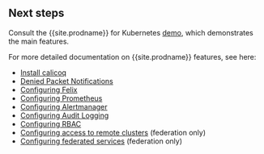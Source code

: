 ## Next steps

Consult the {{site.prodname}} for Kubernetes [demo](/{{page.version}}/getting-started/cnx/simple-policy-cnx), which
demonstrates the main features.

For more detailed documentation on {{site.prodname}} features, see here:
- [Install calicoq](/{{page.version}}/usage/calicoq/)
- [Denied Packet Notifications](/{{page.version}}/usage/metrics/metrics)
- [Configuring Felix](/{{page.version}}/reference/felix/configuration)
- [Configuring Prometheus](/{{page.version}}/usage/configuration/prometheus)
- [Configuring Alertmanager](/{{page.version}}/usage/configuration/alertmanager)
- [Configuring Audit Logging](/{{page.version}}/usage/logs/elastic/ee-audit)
- [Configuring RBAC](/{{page.version}}/reference/cnx/rbac-tiered-policies)
- [Configuring access to remote clusters](/{{page.version}}/usage/federation/configure-rcc) (federation only)
- [Configuring federated services](/{{page.version}}/usage/federation/services-controller) (federation only)
